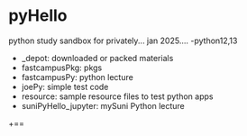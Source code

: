 # pyHello
python study sandbox for privately... jan 2025....
-python12,13

- _depot: downloaded or packed materials
- fastcampusPkg: pkgs
- fastcampusPy: python lecture
- joePy: simple test code
- resource: sample resource files to test python apps
- suniPyHello_jupyter: mySuni Python lecture

+==
